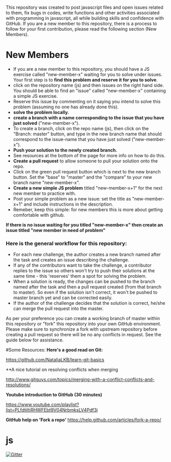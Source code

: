 This repository was created to post javascript files and open issues related to them, fix bugs in codes, write functions and other activities associated with programming in javascript, all while building skills and confidence with GitHub.  If you are a new member to this repository, there is a process to follow for your first contribution, please read the following section (New Members). 


# New Members
* If you are a new member to this repository, you should have a JS exercise called "new-member-x" waiting for you to solve under issues. Your first step is to **find this problem and reserve it for you to solve**.
 * click on the repository name (js) and then issues on the right hand side. You should be able to find an "issue" called "new-member-x" containing a simple JS exercise.
 * Reserve this issue by commenting on it saying you intend to solve this problem (assuming no one has already done this).
* **solve the problem locally.**
* **create a branch with a name corresponding to the issue that you have just solved** ("new-member-x"). 
 * To create a branch, click on the repo name (js), then click on the "Branch: master" button, and type in the new branch name that should correspond to the issue-name that you have just solved ("new-member-x").
* **Push your solution to the newly created branch.**
 * See resources at the bottom of the page for more info on how to do this.
* **Create a pull request** to allow someone to pull your solution onto the repo.
 * Click on the green pull request button which is next to the new branch button. Set the "base" to "master" and the "compare" to your new branch name "new-member-x". 
* **Create a new simple JS problem** titled "new-member-x+1" for the next new member to practice with.
 * Post your simple problem as a new issue:  set the title as "new-member-x+1" and include instructions in the description.
 * Remeber, keep this simple: for new members this is more about getting comfortable with github.
 
**If there is no issue waiting for you titled "new-member-x" then create an issue titled "new member in need of problem"**


### Here is the general workflow for this repository:

 - For each new challenge, the author creates a new branch named after the task and creates an issue describing the challenge.
 - If any of the contributors want to take the challenge, a contributor replies to the issue so others won't try to push their solutions at the same time - this 'reserves' them a spot for solving the problem.
 - When a solution is ready, the changes can be pushed to the branch named after the task and then a pull request created (from that branch to master). So even if the solution isn't correct, it won't be pushed to master branch yet and can be corrected easily.
 - If the author of the challenge decides that the solution is correct, he/she can merge the pull request into the master.
 
As per your preference you can create a working branch of master within this repository or "fork" this repository into your own GitHub environment. Please make sure to synchronize a fork with upstream repository before creating a pull request so there will be no any conflicts in request. See the guide below for assistance.

#Some Resources:
**Here's a good read on Git:**

https://github.com/NataliaLKB/learn-git-basics

**A nice tutorial on resolving conflicts when merging

http://www.gitguys.com/topics/merging-with-a-conflict-conflicts-and-resolutions/ 

**Youtube introduction to GitHub (30 minutes)**

https://www.youtube.com/playlist?list=PLfdtiltiRHWFEbt9V04NrbmksLV4Pdf3j

**GitHub help on 'Fork a repo'**
https://help.github.com/articles/fork-a-repo/

# js

[![Gitter](https://badges.gitter.im/Join%20Chat.svg)](https://gitter.im/codingforeveryone/js?utm_source=badge&utm_medium=badge&utm_campaign=pr-badge&utm_content=badge)
